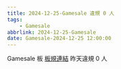 ```yaml
---
title: 2024-12-25-Gamesale 違規 0 人
tags:
    - Gamesale
abbrlink: 2024-12-25-Gamesale
date: Gamesale-2024-12-25 12:00:00
---
```

Gamesale 板 [板規連結](https://www.ptt.cc/bbs/Gossiping/M.1637425085.A.07D.html)
昨天違規 0 人
